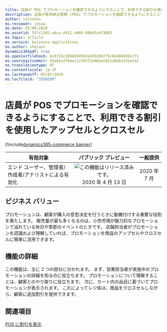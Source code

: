 ```yaml
---
title: 店員が POS でプロモーションを確認できるようにすることで、利用できる割引を使用したアップセルとクロスセル
description: 店員が販売時点管理 (POS) でプロモーションを確認できるようにすることで、利用できる割引を使用したアップセルとクロスセル。
author: relnotes
ms.reviewer: josaw
ms.date: 05/04/2020
ms.assetid: 557c1102-a4ca-e911-a968-000d3a4f3883
ms.topic: article
ms.service: business-applications
ms.author: shajain
dynamics365pdf: true
ms.openlocfilehash: bc0715c36966509d2e893d30775c6b480495e771
ms.sourcegitcommit: 63a61a3764ac12162f3e06ea5d22a05ba22be2a2
ms.translationtype: HT
ms.contentlocale: ja-JP
ms.lasthandoff: 05/07/2020
ms.locfileid: "3350350"
---
```

# <a name="upsell-and-cross-sell-using-available-discounts-by-enabling-store-associates-to-view-promotions-in-pos"></a>店員が POS でプロモーションを確認できるようにすることで、利用できる割引を使用したアップセルとクロスセル
[!include[dynamics365-commerce banner](../includes/dynamics365-commerce.md)]

| 有効対象    |  パブリック プレビュー | 一般提供 | 
| ---------- | :----------: |:----------: |
|エンド ユーザー、管理者/作成者/アナリストによる有効化|![この機能はリリース済みです。](/dynamics365-release-plan/media/green-checkmark.png "この機能はリリース済みです。") 2020 年 4 月 13 日| 2020 年 7 月|


## <a name="business-value"></a>ビジネス バリュー
<!-- bv start -->
プロモーションは、顧客が購入の意思決定を行うときに動機付けする重要な役割を果たします。 販売量が最も多くなるのは、小売市場が魅力的なプロモーションで溢れている休日や季節のイベントのときです。 店舗担当者がプロモーションを認識および理解していれば、プロモーションを商品のアップセルやクロスセルに簡単に活用できます。
<!-- bv end -->



## <a name="feature-details"></a>機能の詳細
<!--feature detail start -->
この機能は、主に 2 つの部分に分かれます。 まず、営業担当者が実施中のプロモーションの詳細を知るのに役立ちます。 プロモーションについて理解することは、顧客とのやり取りに役立ちます。 次に、カート内の品目に基づいてプロモーションが表示されます。 これによってレジ係は、商品をクロスセルしながら、顧客に追加割引を提供できます。
<!--feature detail end -->










## <a name="see-also"></a>関連項目

[POS に割引を表示](https://docs.microsoft.com/dynamics365/commerce/discounts-pos) 
